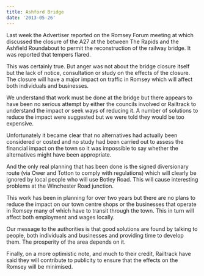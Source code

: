 ```yaml
---
title: Ashford Bridge
date: '2013-05-26'
---
```

Last week the Advertiser reported on the Romsey Forum meeting at which discussed the closure of the A27 at the between The Rapids and the Ashfield Roundabout to permit the reconstruction of the railway bridge. It was reported that tempers flared.

This was certainly true. But anger was not about the bridge closure itself but the lack of notice, consultation or study on the effects of the closure. The closure will have a major impact on traffic in Romsey which will affect both individuals and businesses.

We understand that work must be done at the bridge but there appears to have been no serious attempt by either the councils involved or Railtrack to understand the impact or seek ways of reducing it. A number of solutions to reduce the impact were suggested but we were told they would be too expensive.

Unfortunately it became clear that no alternatives had actually been considered or costed and no study had been carried out to assess the financial impact on the town so it was impossible to say whether the alternatives might have been appropriate.

And the only real planning that has been done is the signed diversionary route (via Ower and Totton to comply with regulations) which will clearly be ignored by local people who will use Botley Road. This will cause interesting problems at the Winchester Road junction.

This work has been in planning for over two years but there are no plans to reduce the impact on our town centre shops or the businesses that operate in Romsey many of which have to transit through the town. This in turn will affect both employment and wages locally.

Our message to the authorities is that good solutions are found by talking to people, both individuals and businesses and providing time to develop them. The prosperity of the area depends on it.

Finally, on a more optimistic note, and much to their credit, Railtrack have said they will contribute to publicity to ensure that the effects on the Romsey will be minimised.


